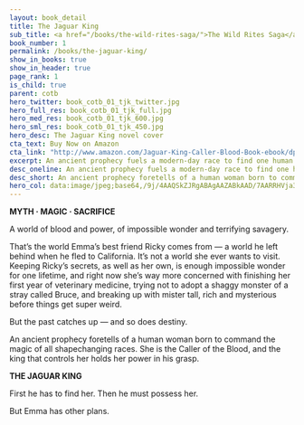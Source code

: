 ```yaml
---
layout: book_detail
title: The Jaguar King
sub_title: <a href="/books/the-wild-rites-saga/">The Wild Rites Saga</a> · Book 1
book_number: 1
permalink: /books/the-jaguar-king/
show_in_books: true
show_in_header: true
page_rank: 1
is_child: true
parent: cotb
hero_twitter: book_cotb_01_tjk_twitter.jpg
hero_full_res: book_cotb_01_tjk_full.jpg
hero_med_res: book_cotb_01_tjk_600.jpg
hero_sml_res: book_cotb_01_tjk_450.jpg
hero_desc: The Jaguar King novel cover
cta_text: Buy Now on Amazon
cta_link: "http://www.amazon.com/Jaguar-King-Caller-Blood-Book-ebook/dp/B018P7B0NK/"
excerpt: An ancient prophecy fuels a modern-day race to find one human woman born to command the magic of all shapechanging races.
desc_oneline: An ancient prophecy fuels a modern-day race to find one human woman born to command the magic of all shapechanging races.
desc_short: An ancient prophecy foretells of a human woman born to command the magic of all shapechanging races. Emma doesn’t know it yet, but she is the Caller of the Blood, and the king that controls her holds her power in his grasp. First he has to find her. Then he must possess her. But Emma has other plans.
hero_col: data:image/jpeg;base64,/9j/4AAQSkZJRgABAgAAZABkAAD/7AARRHVja3kAAQAEAAAAMgAA/+4ADkFkb2JlAGTAAAAAAf/bAIQACAYGBgYGCAYGCAwIBwgMDgoICAoOEA0NDg0NEBEMDg0NDgwRDxITFBMSDxgYGhoYGCMiIiIjJycnJycnJycnJwEJCAgJCgkLCQkLDgsNCw4RDg4ODhETDQ0ODQ0TGBEPDw8PERgWFxQUFBcWGhoYGBoaISEgISEnJycnJycnJycn/8AAEQgABgAEAwEiAAIRAQMRAf/EAFsAAQEAAAAAAAAAAAAAAAAAAAAFAQEBAAAAAAAAAAAAAAAAAAAEBRAAAQMDBQAAAAAAAAAAAAAAABITFBFhBFECcjMWEQACAwAAAAAAAAAAAAAAAAAAIaHRYv/aAAwDAQACEQMRAD8AlSs6W1B3+ia73Mda+KtLVTYACrKbnJ//2Q==
---
```


__MYTH &middot; MAGIC &middot; SACRIFICE__

A world of blood and power, of impossible wonder and terrifying savagery.

That’s the world Emma’s best friend Ricky comes from &mdash; a world he left behind when he fled to California. It’s not a world she ever wants to visit. Keeping Ricky’s secrets, as well as her own, is enough impossible wonder for one lifetime, and right now she’s way more concerned with finishing her first year of veterinary medicine, trying not to adopt a shaggy monster of a stray called Bruce, and breaking up with mister tall, rich and mysterious before things get super weird. 

But the past catches up &mdash; and so does destiny.

An ancient prophecy foretells of a human woman born to command the magic of all shapechanging races. She is the Caller of the Blood, and the king that controls her holds her power in his grasp.

__THE JAGUAR KING__

First he has to find her. Then he must possess her.

But Emma has other plans.
